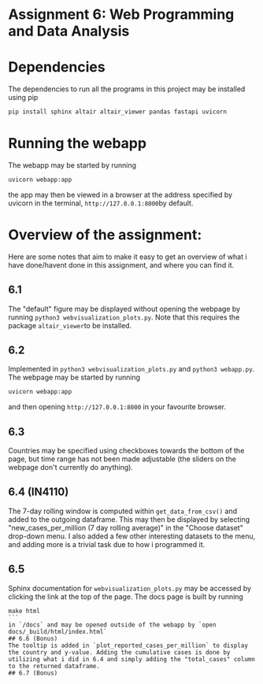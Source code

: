 # Assignment 6: Web Programming and Data Analysis

# Dependencies 
The dependencies to run all the programs in this project may be installed using pip 
```bash
pip install sphinx altair altair_viewer pandas fastapi uvicorn
```

# Running the webapp
The webapp may be started by running
```bash
uvicorn webapp:app
```
the app may then be viewed in a browser at the address specified by uvicorn in the terminal, `http://127.0.0.1:8000`by default.

# Overview of the assignment:
Here are some notes that aim to make it easy to get an overview of what i have done/havent done in this assignment, and where you can find it. 
## 6.1
The "default" figure may be displayed without opening the webpage by running `python3 webvisualization_plots.py`. Note that this requires the package `altair_viewer`to be installed.
## 6.2
Implemented in `python3 webvisualization_plots.py` and `python3 webapp.py`. The webpage may be started by running
```bash
uvicorn webapp:app
```
and then  opening `http://127.0.0.1:8000` in your favourite browser.
## 6.3
Countries may be specified using checkboxes towards the bottom of the page, but time range has not been made adjustable (the sliders on the webpage don't currently do anything).
## 6.4 (IN4110)
The 7-day rolling window is computed within ```get_data_from_csv()``` and added to the outgoing dataframe. This may then be displayed by selecting "new_cases_per_million (7 day rolling average)" in the "Choose dataset" drop-down menu. I also added a few other interesting datasets to the menu, and adding more is a trivial task due to how i programmed it.
## 6.5
Sphinx documentation for `webvisualization_plots.py` may be accessed by clicking the link at the top of the page. 
The docs page is built by running
````
make html
```
in `/docs` and may be opened outside of the webapp by `open docs/_build/html/index.html`
## 6.6 (Bonus)
The tooltip is added in `plot_reported_cases_per_million` to display the country and y-value. Adding the cumulative cases is done by utilizing what i did in 6.4 and simply adding the "total_cases" column to the returned dataframe.
## 6.7 (Bonus)